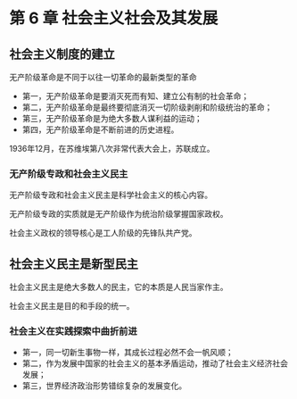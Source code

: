 # 第  6 章 社会主义社会及其发展

## 社会主义制度的建立

无产阶级革命是不同于以往一切革命的最新类型的革命

* 第一，无产阶级革命是要消灭死而有知、建立公有制的社会革命；
* 第二，无产阶级革命是最终要彻底消灭一切阶级剥削和阶级统治的革命；
* 第三，无产阶级革命是为绝大多数人谋利益的运动；
* 第四，无产阶级革命是不断前进的历史进程。

1936年12月，在苏维埃第八次非常代表大会上，苏联成立。



### 无产阶级专政和社会主义民主

无产阶级专政和社会主义民主是科学社会主义的核心内容。

无产阶级专政的实质就是无产阶级作为统治阶级掌握国家政权。

社会主义政权的领导核心是工人阶级的先锋队共产党。



## 社会主义民主是新型民主

社会主义民主是绝大多数人的民主，它的本质是人民当家作主。

社会主义民主是目的和手段的统一。



### 社会主义在实践探索中曲折前进

* 第一，同一切新生事物一样，其成长过程必然不会一帆风顺；
* 第二，作为发展中国家的社会主义的基本矛盾运动，推动了社会主义经济社会发展；
* 第三，世界经济政治形势错综复杂的发展变化。